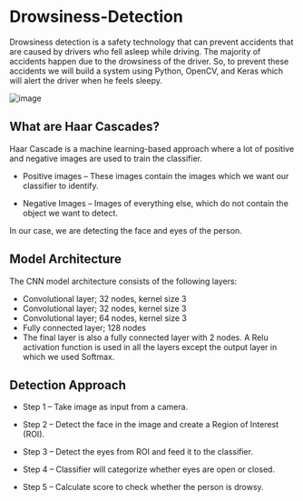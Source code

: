 # Drowsiness-Detection

Drowsiness detection is a safety technology that can prevent accidents that are caused by drivers who fell asleep while driving.
The majority of accidents happen due to the drowsiness of the driver. So, to prevent these accidents we will build a system using Python, OpenCV, and Keras which will alert the driver when he feels sleepy.

![image](https://user-images.githubusercontent.com/64821137/184025929-40d85261-4e3c-4c80-9485-e9624feae1ac.png)

## What are Haar Cascades? 

Haar Cascade is a machine learning-based approach where a lot of positive and negative images are used to train the classifier. 

* Positive images – These images contain the images which we want our classifier to identify.

* Negative Images – Images of everything else, which do not contain the object we want to detect.

In our case, we are detecting the face and eyes of the person.

## Model Architecture

The CNN model architecture consists of the following layers:

* Convolutional layer; 32 nodes, kernel size 3
* Convolutional layer; 32 nodes, kernel size 3
* Convolutional layer; 64 nodes, kernel size 3
* Fully connected layer; 128 nodes
* The final layer is also a fully connected layer with 2 nodes. A Relu activation function is used in all the layers except the output layer in which we used Softmax.

## Detection Approach

* Step 1 – Take image as input from a camera.

* Step 2 – Detect the face in the image and create a Region of Interest (ROI).

* Step 3 – Detect the eyes from ROI and feed it to the classifier.

* Step 4 – Classifier will categorize whether eyes are open or closed.

* Step 5 – Calculate score to check whether the person is drowsy.
